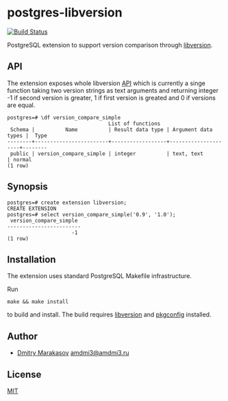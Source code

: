 # postgres-libversion

[![Build Status](https://travis-ci.org/repology/postgresql-libversion.svg?branch=master)](https://travis-ci.org/repology/postgresql-libversion)

PostgreSQL extension to support version comparison through [libversion](https://github.com/repology/libversion).

## API

The extension exposes whole libversion
[API](https://github.com/repology/libversion#api) which is currently
a singe function taking two version strings as text arguments and
returning integer -1 if second version is greater, 1 if first version
is greated and 0 if versions are equal.

```
postgres=# \df version_compare_simple
                                 List of functions
 Schema |          Name          | Result data type | Argument data types |  Type
--------+------------------------+------------------+---------------------+--------
 public | version_compare_simple | integer          | text, text          | normal
(1 row)
```

## Synopsis

```
postgres=# create extension libversion;
CREATE EXTENSION
postgres=# select version_compare_simple('0.9', '1.0');
 version_compare_simple
------------------------
                     -1
(1 row)
```

## Installation

The extension uses standard PostgreSQL Makefile infrastructure.

Run

```
make && make install
```

to build and install. The build requires
[libversion](https://github.com/repology/libversion) and
[pkgconfig](https://www.freedesktop.org/wiki/Software/pkg-config/)
installed.

## Author

* [Dmitry Marakasov](https://github.com/AMDmi3) <amdmi3@amdmi3.ru>

## License

[MIT](COPYING)
